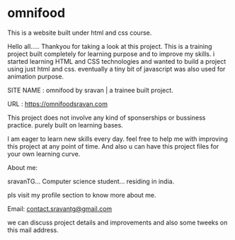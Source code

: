 # omnifood

This is a website built under html and css course.

Hello all..... Thankyou for taking a look at this project. This is a training project built completely for learning purpose and to improve my skills. i started learning HTML and CSS technologies and wanted to build a project using just html and css. eventually a tiny bit of javascript was also used for animation purpose.

SITE NAME : omnifood by sravan | a trainee built project.

URL : https://omnifoodsravan.com

This project does not involve any kind of sponserships or bussiness practice. purely built on learning bases.

I am eager to learn new skills every day. feel free to help me with improving this project at any point of time. And also u can have this project files for your own learning curve.

About me:

sravanTG... 
Computer science student...
residing in india.

pls visit my profile section to know more about me.

Email: contact.sravantg@gmail.com

we can discuss project details and improvements and also some tweeks on this mail address.




